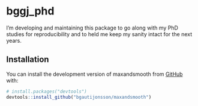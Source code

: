 
<!-- README.md is generated from README.Rmd. Please edit that file -->

# bggj_phd

<!-- badges: start -->
<!-- badges: end -->

I’m developing and maintaining this package to go along with my PhD
studies for reproducibility and to held me keep my sanity intact for the
next years.

## Installation

You can install the development version of maxandsmooth from
[GitHub](https://github.com/) with:

``` r
# install.packages("devtools")
devtools::install_github("bgautijonsson/maxandsmooth")
```
